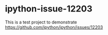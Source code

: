 # ipython-issue-12203

This is a test project to demonstrate https://github.com/ipython/ipython/issues/12203

